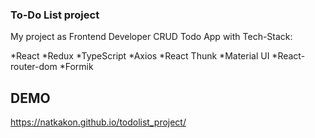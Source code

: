 ### To-Do List project

My project as Frontend Developer
CRUD Todo App with Tech-Stack:

*React
*Redux
*TypeScript
*Axios
*React Thunk
*Material UI
*React-router-dom
*Formik


## DEMO
https://natkakon.github.io/todolist_project/





